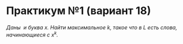 # Практикум №1 (вариант 18)
###### Даны <math>alpha</math> и буква x. Найти максимальное k, такое что в L есть слова, начинающиеся с x<sup>k</sup>.

